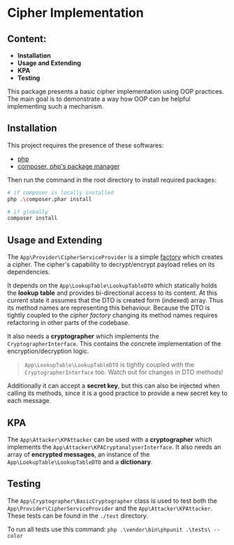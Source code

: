 # Cipher Implementation

## Content:
- **Installation**
- **Usage and Extending**
- **KPA**
- **Testing**

This package presents a basic cipher implementation using OOP practices. The main goal is to demonstrate a way how OOP can be helpful implementing such a mechanism.

## Installation
This project requires the presence of these softwares:
- [php](https://www.php.net/downloads.php)
- [composer, php's package manager](https://getcomposer.org/download/)

Then run the command in the root directory to install required packages:
``` bash
# if composer is locally installed
php .\composer.phar install

# if globally
composer install
```

## Usage and Extending
The `App\Provider\CipherServiceProvider` is a simple [factory](https://refactoring.guru/design-patterns/factory-method) which creates a cipher. The cipher's capability to decrypt/encrypt payload relies on its dependencies.

It depends on the `App\LookupTable\LookupTableDTO` which statically holds the **lookup table** and provides bi-directional access to its content. At this current state it assumes that the DTO is created form (indexed) array. Thus its method names are representing this behaviour. Because the DTO is tightly coupled to the *cipher factory* changing its method names requires refactoring in other parts of the codebase.

It also needs a **cryptographer** which implements the `CryptographerInterface`. This contains the concrete implementation of the  encryption/decryption logic.
> `App\LookupTable\LookupTableDTO` is tightly coupled with the `CryptographerInterface` too. Watch out for changes in DTO methods!

Additionally it can accept a **secret key**, but this can also be injected when calling its methods, since it is a good practice to provide a new secret key to each message.

## KPA
The `App\Attacker\KPAttacker` can be used with a **cryptographer** which implements the `App\Attacker\KPACryptanalyserInterface`. It also needs an array of **encrypted messages**, an instance of the `App\LookupTable\LookupTableDTO` and a **dictionary**.

## Testing
The `App\Cryptographer\BasicCryptographer` class is used to test both the `App\Provider\CipherServiceProvider` and the `App\Attacker\KPAttacker`. These tests can be found in the `./test` directory.

To run all tests use this command:
`php .\vendor\bin\phpunit .\tests\ --color`